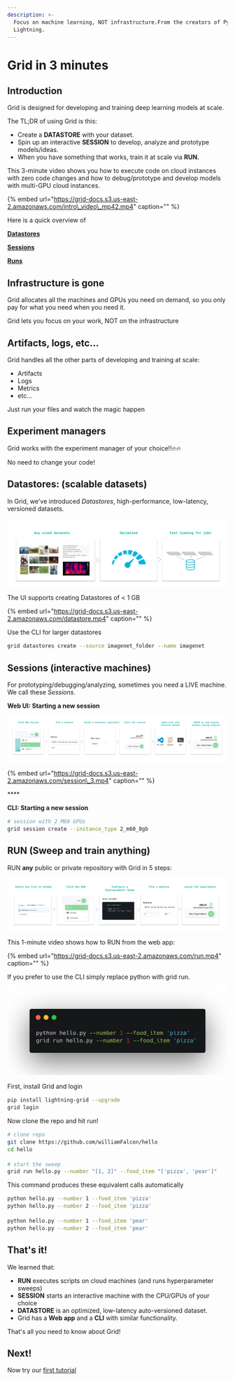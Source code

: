 ```yaml
---
description: >-
  Focus on machine learning, NOT infrastructure.From the creators of PyTorch
  Lightning.
---
```


# Grid in 3 minutes

## Introduction

Grid is designed for developing and training deep learning models at scale.

The TL;DR of using Grid is this:

* Create a **DATASTORE** with your dataset.
* Spin up an interactive **SESSION** to develop, analyze and prototype models/ideas.
* When you have something that works, train it at scale via **RUN.**

This 3-minute video shows you how to execute code on cloud instances with zero code changes and how to debug/prototype and develop models with multi-GPU cloud instances.

{% embed url="https://grid-docs.s3.us-east-2.amazonaws.com/intro\_video\_mp42.mp4" caption="" %}

Here is a quick overview of

[**Datastores**](products/add-data-to-grid-datastores/#datastores-scalable-datasets)

[**Sessions**](products/sessions/#sessions)

[**Runs**](products/run-run-and-sweep-github-files/#runs)

## **Infrastructure is gone**

Grid allocates all the machines and GPUs you need on demand, so you only pay for what you need when you need it.

Grid lets you focus on your work, NOT on the infrastructure

## Artifacts, logs, etc...

Grid handles all the other parts of developing and training at scale:

* Artifacts
* Logs
* Metrics
* etc...

Just run your files and watch the magic happen

## Experiment managers

Grid works with the experiment manager of your choice!!🔥🔥

No need to change your code!

## Datastores: \(scalable datasets\)

In Grid, we've introduced _Datastores_, high-performance, low-latency, versioned datasets.

![](.gitbook/assets/jobs_2.jpg)

The UI supports creating Datastores of &lt; 1 GB

{% embed url="https://grid-docs.s3.us-east-2.amazonaws.com/datastore.mp4" caption="" %}

Use the CLI for larger datastores

```bash
grid datastores create --source imagenet_folder --name imagenet
```

## Sessions \(interactive machines\)

For prototyping/debugging/analyzing, sometimes you need a LIVE machine. We call these _Sessions_.

**Web UI: Starting a new session**

![](.gitbook/assets/session.jpg)

{% embed url="https://grid-docs.s3.us-east-2.amazonaws.com/session\_3.mp4" caption="" %}

\*\*\*\*

**CLI: Starting a new session**

```bash
# session with 2 M60 GPUs
grid session create --instance_type 2_m60_8gb
```

## **RUN \(Sweep and train anything\)**

RUN **any** public or private repository with Grid in 5 steps:

![](.gitbook/assets/exps.jpg)

This 1-minute video shows how to RUN from the web app:

{% embed url="https://grid-docs.s3.us-east-2.amazonaws.com/run.mp4" caption="" %}

If you prefer to use the CLI simply replace python with grid run.

![](.gitbook/assets/carbon-1-%20%281%29%20%281%29.png)

First, install Grid and login

```bash
pip install lightning-grid --upgrade
grid login
```

Now clone the repo and hit run!

```bash
# clone repo
git clone https://github.com/williamFalcon/hello
cd hello

# start the sweep
grid run hello.py --number "[1, 2]" --food_item "['pizza', 'pear']"
```

This command produces these equivalent calls automatically

```bash
python hello.py --number 1 --food_item 'pizza'
python hello.py --number 2 --food_item 'pizza'

python hello.py --number 1 --food_item 'pear'
python hello.py --number 2 --food_item 'pear'
```

## That's it!

We learned that:

* **RUN** executes scripts on cloud machines \(and runs hyperparameter sweeps\)
* **SESSION** starts an interactive machine with the CPU/GPUs of your choice
* **DATASTORE** is an optimized, low-latency auto-versioned dataset.
* Grid has a **Web app** and a **CLI** with similar functionality.

That's all you need to know about Grid!

## Next!

Now try our [first tutorial](start-here/typical-workflow-web-user.md)

